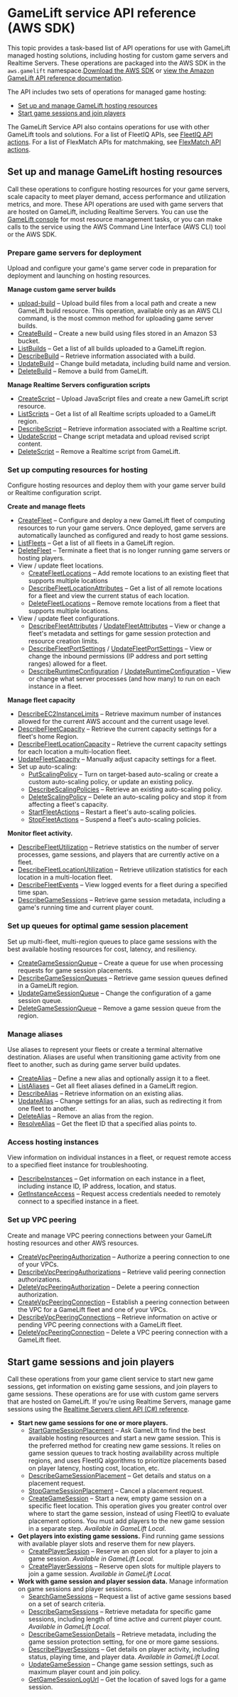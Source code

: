 # GameLift service API reference \(AWS SDK\)<a name="reference-awssdk"></a>

This topic provides a task\-based list of API operations for use with GameLift managed hosting solutions, including hosting for custom game servers and Realtime Servers\. These operations are packaged into the AWS SDK in the `aws.gamelift` namespace\.[Download the AWS SDK](http://aws.amazon.com/developer/tools/#SDKs) or [view the Amazon GameLift API reference documentation](https://docs.aws.amazon.com/gamelift/latest/apireference/Welcome.html)\.

The API includes two sets of operations for managed game hosting: 
+ [Set up and manage GameLift hosting resources](#reference-awssdk-resources)
+ [Start game sessions and join players](#reference-awssdk-sessions)

The GameLift Service API also contains operations for use with other GameLift tools and solutions\. For a list of FleetIQ APIs, see [FleetIQ API actions](https://docs.aws.amazon.com/gamelift/latest/fleetiqguide/reference-awssdk-fleetiq.html)\. For a list of FlexMatch APIs for matchmaking, see [FlexMatch API actions](https://docs.aws.amazon.com/gamelift/latest/flexmatchguide/reference-awssdk-flex.html)\. 

## Set up and manage GameLift hosting resources<a name="reference-awssdk-resources"></a>

Call these operations to configure hosting resources for your game servers, scale capacity to meet player demand, access performance and utilization metrics, and more\. These API operations are used with game servers that are hosted on GameLift, including Realtime Servers\. You can use the [GameLift console](https://console.aws.amazon.com/gamelift/) for most resource management tasks, or you can make calls to the service using the AWS Command Line Interface \(AWS CLI\) tool or the AWS SDK\.

### Prepare game servers for deployment<a name="reference-awssdk-resources-servers"></a>

Upload and configure your game's game server code in preparation for deployment and launching on hosting resources\.

**Manage custom game server builds**
+ [upload\-build](https://docs.aws.amazon.com/cli/latest/reference/gamelift/upload-build.html) – Upload build files from a local path and create a new GameLift build resource\. This operation, available only as an AWS CLI command, is the most common method for uploading game server builds\.
+ [CreateBuild](https://docs.aws.amazon.com/gamelift/latest/apireference/API_CreateBuild.html) – Create a new build using files stored in an Amazon S3 bucket\.
+ [ListBuilds](https://docs.aws.amazon.com/gamelift/latest/apireference/API_ListBuilds.html) – Get a list of all builds uploaded to a GameLift region\.
+ [DescribeBuild](https://docs.aws.amazon.com/gamelift/latest/apireference/API_DescribeBuild.html) – Retrieve information associated with a build\.
+ [UpdateBuild](https://docs.aws.amazon.com/gamelift/latest/apireference/API_UpdateBuild.html) – Change build metadata, including build name and version\.
+ [DeleteBuild](https://docs.aws.amazon.com/gamelift/latest/apireference/API_DeleteBuild.html) – Remove a build from GameLift\.

**Manage Realtime Servers configuration scripts** 
+ [CreateScript](https://docs.aws.amazon.com/gamelift/latest/apireference/API_CreateScript.html) – Upload JavaScript files and create a new GameLift script resource\.
+ [ListScripts](https://docs.aws.amazon.com/gamelift/latest/apireference/API_ListScripts.html) – Get a list of all Realtime scripts uploaded to a GameLift region\. 
+ [DescribeScript](https://docs.aws.amazon.com/gamelift/latest/apireference/API_DescribeScript.html) – Retrieve information associated with a Realtime script\. 
+ [UpdateScript](https://docs.aws.amazon.com/gamelift/latest/apireference/API_UpdateScript.html) – Change script metadata and upload revised script content\. 
+ [DeleteScript](https://docs.aws.amazon.com/gamelift/latest/apireference/API_DeleteScript.html) – Remove a Realtime script from GameLift\. 

### Set up computing resources for hosting<a name="reference-awssdk-resources-fleets"></a>

Configure hosting resources and deploy them with your game server build or Realtime configuration script\.

**Create and manage fleets**
+ [CreateFleet](https://docs.aws.amazon.com/gamelift/latest/apireference/API_CreateFleet.html) – Configure and deploy a new GameLift fleet of computing resources to run your game servers\. Once deployed, game servers are automatically launched as configured and ready to host game sessions\.
+ [ListFleets](https://docs.aws.amazon.com/gamelift/latest/apireference/API_ListFleets.html) – Get a list of all fleets in a GameLift region\.
+ [DeleteFleet](https://docs.aws.amazon.com/gamelift/latest/apireference/API_DeleteFleet.html) – Terminate a fleet that is no longer running game servers or hosting players\.
+ View / update fleet locations\.
  + [CreateFleetLocations](https://docs.aws.amazon.com/gamelift/latest/apireference/API_CreateFleetLocations.html) – Add remote locations to an existing fleet that supports multiple locations
  + [DescribeFleetLocationAttributes](https://docs.aws.amazon.com/gamelift/latest/apireference/API_DescribeFleetLocationAttributes.html) – Get a list of all remote locations for a fleet and view the current status of each location\.
  + [DeleteFleetLocations](https://docs.aws.amazon.com/gamelift/latest/apireference/API_DeleteFleetLocations.html) – Remove remote locations from a fleet that supports multiple locations\.
+ View / update fleet configurations\.
  + [DescribeFleetAttributes](https://docs.aws.amazon.com/gamelift/latest/apireference/API_DescribeFleetAttributes.html) / [UpdateFleetAttributes](https://docs.aws.amazon.com/gamelift/latest/apireference/API_UpdateFleetAttributes.html) – View or change a fleet's metadata and settings for game session protection and resource creation limits\.
  + [DescribeFleetPortSettings](https://docs.aws.amazon.com/gamelift/latest/apireference/API_DescribeFleetPortSettings.html) / [UpdateFleetPortSettings](https://docs.aws.amazon.com/gamelift/latest/apireference/API_UpdateFleetPortSettings.html) – View or change the inbound permissions \(IP address and port setting ranges\) allowed for a fleet\.
  + [DescribeRuntimeConfiguration](https://docs.aws.amazon.com/gamelift/latest/apireference/API_DescribeRuntimeConfiguration.html) / [UpdateRuntimeConfiguration](https://docs.aws.amazon.com/gamelift/latest/apireference/API_UpdateRuntimeConfiguration.html) – View or change what server processes \(and how many\) to run on each instance in a fleet\.

**Manage fleet capacity**
+ [DescribeEC2InstanceLimits](https://docs.aws.amazon.com/gamelift/latest/apireference/API_DescribeEC2InstanceLimits.html) – Retrieve maximum number of instances allowed for the current AWS account and the current usage level\.
+ [DescribeFleetCapacity](https://docs.aws.amazon.com/gamelift/latest/apireference/API_DescribeFleetCapacity.html) – Retrieve the current capacity settings for a fleet's home Region\.
+ [DescribeFleetLocationCapacity](https://docs.aws.amazon.com/gamelift/latest/apireference/API_DescribeFleetLocationCapacity.html) – Retrieve the current capacity settings for each location a multi\-location fleet\.
+ [UpdateFleetCapacity](https://docs.aws.amazon.com/gamelift/latest/apireference/API_UpdateFleetCapacity.html) – Manually adjust capacity settings for a fleet\.
+ Set up auto\-scaling:
  + [PutScalingPolicy](https://docs.aws.amazon.com/gamelift/latest/apireference/API_PutScalingPolicy.html) – Turn on target\-based auto\-scaling or create a custom auto\-scaling policy, or update an existing policy\.
  + [DescribeScalingPolicies](https://docs.aws.amazon.com/gamelift/latest/apireference/API_DescribeScalingPolicies.html) – Retrieve an existing auto\-scaling policy\.
  + [DeleteScalingPolicy](https://docs.aws.amazon.com/gamelift/latest/apireference/API_DeleteScalingPolicy.html) – Delete an auto\-scaling policy and stop it from affecting a fleet's capacity\.
  + [StartFleetActions](https://docs.aws.amazon.com/gamelift/latest/apireference/API_StartFleetActions.html) – Restart a fleet's auto\-scaling policies\.
  + [StopFleetActions](https://docs.aws.amazon.com/gamelift/latest/apireference/API_StopFleetActions.html) – Suspend a fleet's auto\-scaling policies\.

**Monitor fleet activity\.**
+ [DescribeFleetUtilization](https://docs.aws.amazon.com/gamelift/latest/apireference/API_DescribeFleetUtilization.html) – Retrieve statistics on the number of server processes, game sessions, and players that are currently active on a fleet\.
+ [DescribeFleetLocationUtilization](https://docs.aws.amazon.com/gamelift/latest/apireference/API_DescribeFleetLocationUtilization.html) – Retrieve utilization statistics for each location in a multi\-location fleet\.
+ [DescribeFleetEvents](https://docs.aws.amazon.com/gamelift/latest/apireference/API_DescribeFleetEvents.html) – View logged events for a fleet during a specified time span\.
+ [DescribeGameSessions](https://docs.aws.amazon.com/gamelift/latest/apireference/API_DescribeGameSessions.html) – Retrieve game session metadata, including a game's running time and current player count\.

### Set up queues for optimal game session placement<a name="reference-awssdk-resources-queues"></a>

Set up multi\-fleet, multi\-region queues to place game sessions with the best available hosting resources for cost, latency, and resiliency\.
+ [CreateGameSessionQueue](https://docs.aws.amazon.com/gamelift/latest/apireference/API_CreateGameSessionQueue.html) – Create a queue for use when processing requests for game session placements\. 
+ [DescribeGameSessionQueues](https://docs.aws.amazon.com/gamelift/latest/apireference/API_DescribeGameSessionQueues.html) – Retrieve game session queues defined in a GameLift region\.
+ [UpdateGameSessionQueue](https://docs.aws.amazon.com/gamelift/latest/apireference/API_UpdateGameSessionQueue.html) – Change the configuration of a game session queue\.
+ [DeleteGameSessionQueue](https://docs.aws.amazon.com/gamelift/latest/apireference/API_DeleteGameSessionQueue.html) – Remove a game session queue from the region\.

### Manage aliases<a name="reference-awssdk-resources-aliases"></a>

Use aliases to represent your fleets or create a terminal alternative destination\. Aliases are useful when transitioning game activity from one fleet to another, such as during game server build updates\.
+ [CreateAlias](https://docs.aws.amazon.com/gamelift/latest/apireference/API_CreateAlias.html) – Define a new alias and optionally assign it to a fleet\.
+ [ListAliases](https://docs.aws.amazon.com/gamelift/latest/apireference/API_ListAliases.html) – Get all fleet aliases defined in a GameLift region\.
+ [DescribeAlias](https://docs.aws.amazon.com/gamelift/latest/apireference/API_DescribeAlias.html) – Retrieve information on an existing alias\.
+ [UpdateAlias](https://docs.aws.amazon.com/gamelift/latest/apireference/API_UpdateAlias.html) – Change settings for an alias, such as redirecting it from one fleet to another\.
+ [DeleteAlias](https://docs.aws.amazon.com/gamelift/latest/apireference/API_DeleteAlias.html) – Remove an alias from the region\.
+ [ResolveAlias](https://docs.aws.amazon.com/gamelift/latest/apireference/API_ResolveAlias.html) – Get the fleet ID that a specified alias points to\.

### Access hosting instances<a name="reference-awssdk-resources-instances"></a>

View information on individual instances in a fleet, or request remote access to a specified fleet instance for troubleshooting\.
+ [DescribeInstances](https://docs.aws.amazon.com/gamelift/latest/apireference/API_DescribeInstances.html) – Get information on each instance in a fleet, including instance ID, IP address, location, and status\.
+ [GetInstanceAccess](https://docs.aws.amazon.com/gamelift/latest/apireference/API_GetInstanceAccess.html) – Request access credentials needed to remotely connect to a specified instance in a fleet\.

### Set up VPC peering<a name="reference-awssdk-resources-vpc"></a>

Create and manage VPC peering connections between your GameLift hosting resources and other AWS resources\.
+ [CreateVpcPeeringAuthorization](https://docs.aws.amazon.com/gamelift/latest/apireference/API_CreateVpcPeeringAuthorization.html) – Authorize a peering connection to one of your VPCs\.
+ [DescribeVpcPeeringAuthorizations](https://docs.aws.amazon.com/gamelift/latest/apireference/API_DescribeVpcPeeringAuthorizations.html) – Retrieve valid peering connection authorizations\. 
+ [DeleteVpcPeeringAuthorization](https://docs.aws.amazon.com/gamelift/latest/apireference/API_DeleteVpcPeeringAuthorization.html) – Delete a peering connection authorization\.
+ [CreateVpcPeeringConnection](https://docs.aws.amazon.com/gamelift/latest/apireference/API_CreateVpcPeeringConnection.html) – Establish a peering connection between the VPC for a GameLift fleet and one of your VPCs\.
+ [DescribeVpcPeeringConnections](https://docs.aws.amazon.com/gamelift/latest/apireference/API_DescribeVpcPeeringConnections.html) – Retrieve information on active or pending VPC peering connections with a GameLift fleet\.
+ [DeleteVpcPeeringConnection](https://docs.aws.amazon.com/gamelift/latest/apireference/API_DeleteVpcPeeringConnection.html) – Delete a VPC peering connection with a GameLift fleet\.

## Start game sessions and join players<a name="reference-awssdk-sessions"></a>

Call these operations from your game client service to start new game sessions, get information on existing game sessions, and join players to game sessions\. These operations are for use with custom game servers that are hosted on GameLift\. If you're using Realtime Servers, manage game sessions using the [Realtime Servers client API \(C\#\) reference](realtime-sdk-csharp-ref.md)\.
+ **Start new game sessions for one or more players\.** 
  + [StartGameSessionPlacement](https://docs.aws.amazon.com/gamelift/latest/apireference/API_StartGameSessionPlacement.html) – Ask GameLift to find the best available hosting resources and start a new game session\. This is the preferred method for creating new game sessions\. It relies on game session queues to track hosting availability across multiple regions, and uses FleetIQ algorithms to prioritize placements based on player latency, hosting cost, location, etc\. 
  + [DescribeGameSessionPlacement](https://docs.aws.amazon.com/gamelift/latest/apireference/API_DescribeGameSessionPlacement.html) – Get details and status on a placement request\.
  + [StopGameSessionPlacement](https://docs.aws.amazon.com/gamelift/latest/apireference/API_StopGameSessionPlacement.html) – Cancel a placement request\. 
  + [CreateGameSession](https://docs.aws.amazon.com/gamelift/latest/apireference/API_CreateGameSession.html) – Start a new, empty game session on a specific fleet location\. This operation gives you greater control over where to start the game session, instead of using FleetIQ to evaluate placement options\. You must add players to the new game session in a separate step\. *Available in GameLift Local\.* 
+ **Get players into existing game sessions\.** Find running game sessions with available player slots and reserve them for new players\. 
  + [CreatePlayerSession](https://docs.aws.amazon.com/gamelift/latest/apireference/API_CreatePlayerSession.html) – Reserve an open slot for a player to join a game session\. *Available in GameLift Local\.*
  + [CreatePlayerSessions](https://docs.aws.amazon.com/gamelift/latest/apireference/API_CreatePlayerSessions.html) – Reserve open slots for multiple players to join a game session\. *Available in GameLift Local\.*
+ **Work with game session and player session data\.** Manage information on game sessions and player sessions\.
  + [SearchGameSessions](https://docs.aws.amazon.com/gamelift/latest/apireference/API_SearchGameSessions.html) – Request a list of active game sessions based on a set of search criteria\. 
  + [DescribeGameSessions](https://docs.aws.amazon.com/gamelift/latest/apireference/API_DescribeGameSessions.html) – Retrieve metadata for specific game sessions, including length of time active and current player count\. *Available in GameLift Local\.*
  + [DescribeGameSessionDetails](https://docs.aws.amazon.com/gamelift/latest/apireference/API_DescribeGameSessionDetails.html) – Retrieve metadata, including the game session protection setting, for one or more game sessions\.
  + [DescribePlayerSessions](https://docs.aws.amazon.com/gamelift/latest/apireference/API_DescribePlayerSessions.html) – Get details on player activity, including status, playing time, and player data\. *Available in GameLift Local\.*
  + [UpdateGameSession](https://docs.aws.amazon.com/gamelift/latest/apireference/API_UpdateGameSession.html) – Change game session settings, such as maximum player count and join policy\.
  + [GetGameSessionLogUrl](https://docs.aws.amazon.com/gamelift/latest/apireference/API_GetGameSessionLogUrl.html) – Get the location of saved logs for a game session\.